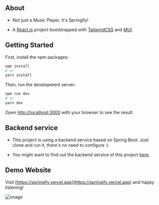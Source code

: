 ## About

- Not just a Music Player, it's Springify!

- A [React.js](https://reactjs.org/) project bootstrapped with [TailwindCSS](https://tailwindcss.com/) and [MUI](https://mui.com/).


## Getting Started

First, install the npm packages:

```bash
npm install
# or
yarn install
```

Then, run the development server:

```bash
npm run dev
# or
yarn dev
```

Open [http://localhost:3000](http://localhost:3000) with your browser to see the result.

## Backend service

- This project is using a backend service based on Spring Boot. Just clone and run it, there's no need to configure :)

- You might want to find out the backend service of this project [here](https://github.com/dung-td/Springify_BE).

## Demo Website
Visit [https://springify.vercel.app](https://springify.vercel.app) and happy listening!

![image](https://user-images.githubusercontent.com/56954889/180682206-99e6f0c4-441f-4438-9d84-c70816034d0c.png)


